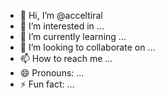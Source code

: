 - 👋 Hi, I’m @acceltiral
- 👀 I’m interested in ...
- 🌱 I’m currently learning ...
- 💞️ I’m looking to collaborate on ...
- 📫 How to reach me ...
- 😄 Pronouns: ...
- ⚡ Fun fact: ...

<!---
acceltiral/acceltiral is a ✨ special ✨ repository because its `README.md` (this file) appears on your GitHub profile.
You can click the Preview link to take a look at your changes.
--->
